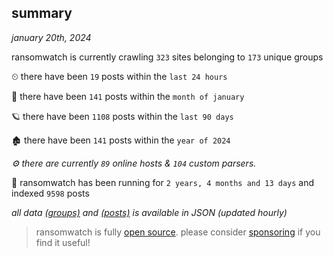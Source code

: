 
## summary
_january 20th, 2024_

ransomwatch is currently crawling `323` sites belonging to `173` unique groups

⏲ there have been `19` posts within the `last 24 hours`

🦈 there have been `141` posts within the `month of january`

🪐 there have been `1108` posts within the `last 90 days`

🏚 there have been `141` posts within the `year of 2024`

_⚙️ there are currently `89` online hosts & `104` custom parsers._

🦕 ransomwatch has been running for `2 years, 4 months and 13 days` and indexed `9598` posts

_all data  [(groups)](http://ransomwhat.telemetry.ltd/groups) and [(posts)](http://ransomwhat.telemetry.ltd/posts) is available in JSON (updated hourly)_

> ransomwatch is fully [open source](https://github.com/joshhighet/ransomwatch#ransomwatch--). please consider [sponsoring](https://github.com/sponsors/joshhighet) if you find it useful!
